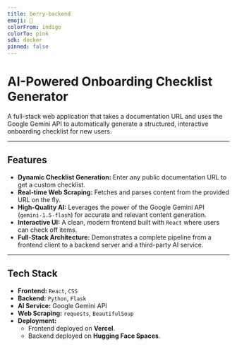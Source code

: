 ```yaml
---
title: berry-backend
emoji: 🧠
colorFrom: indigo
colorTo: pink
sdk: docker
pinned: false
---
```


# AI-Powered Onboarding Checklist Generator

A full-stack web application that takes a documentation URL and uses the Google Gemini API to automatically generate a structured, interactive onboarding checklist for new users.

---

## Features

* **Dynamic Checklist Generation:** Enter any public documentation URL to get a custom checklist.
* **Real-time Web Scraping:** Fetches and parses content from the provided URL on the fly.
* **High-Quality AI:** Leverages the power of the Google Gemini API (`gemini-1.5-flash`) for accurate and relevant content generation.
* **Interactive UI:** A clean, modern frontend built with `React` where users can check off items.
* **Full-Stack Architecture:** Demonstrates a complete pipeline from a frontend client to a backend server and a third-party AI service.

---

## Tech Stack

* **Frontend:** `React`, `CSS`
* **Backend:** `Python`, `Flask`
* **AI Service:** Google Gemini API
* **Web Scraping:** `requests`, `BeautifulSoup`
* **Deployment:**
    * Frontend deployed on **Vercel**.
    * Backend deployed on **Hugging Face Spaces**.

